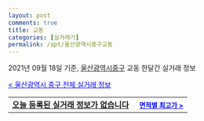 ```yaml
---
layout: post
comments: true
title: 교동
categories: [실거래가]
permalink: /apt/울산광역시중구교동
---
```


2021년 09월 18일 기준, <a href="/apt/울산광역시중구">울산광역시중구</a> 교동 한달간 실거래 정보

<a style="color: blue;" href="/apt/울산광역시중구">< 울산광역시 중구 전체 실거래 정보</a>
<!---- start ---->
<table>
  <tr>
    <td colspan="4" style="font-weight: bold;"><a href="/apt/울산광역시중구교동{name_without_space}">오늘 등록된 실거래 정보가 없습니다</a> &nbsp;&nbsp;&nbsp; <a style="color: blue; font-size: smaller;" href="/apt/울산광역시중구교동{name_without_space}">면적별 최고가 ></a></td>
  </tr>
    
</table>
<!---- end ---->
    